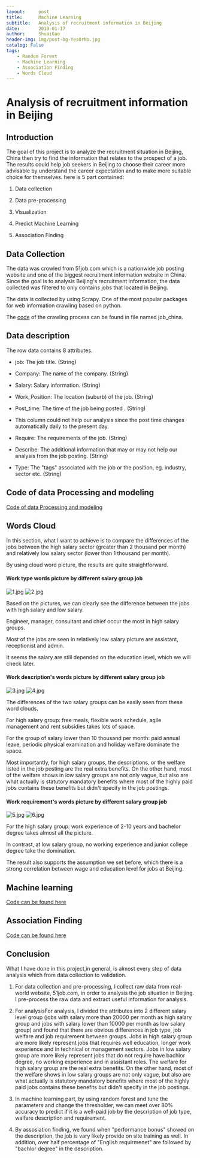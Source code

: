 ```yaml
---
layout:     post
title:      Machine Learning
subtitle:   Analysis of recruitment information in Beijing
date:       2019-01-17
author:     ShuaiGao
header-img: img/post-bg-YesOrNo.jpg
catalog: False
tags:
    - Random Forest
    - Machine Learning
    - Association Finding
	- Words Cloud
---
```


# Analysis of recruitment information in Beijing
## Introduction

The goal of this project is to analyze the recruitment situation in Beijing, China then try to find the information that relates to the prospect of a job. The results could help job seekers in Beijing to choose their career more advisable by understand the career expectation and to make more suitable choice for themselves.
here is 5 part contained:

1. Data collection

3. Data pre-processing

5. Visualization

7. Predict Machine Learning

9. Association Finding


## Data Collection

The data was crowled from 51job.com which is a nationwide job posting website and one of the biggest recruitment information website in China. Since the goal is to analysis Beijing's recruitment information, the data collected was filtered to only contains jobs that located in Beijing.

The data is collected by using Scrapy. One of the most popular packages for web information crawling based on python.

The [code](https://github.com/UltramanShuai/ML_Projiect/tree/master/job_china "code") of the crawling process can be found in file named job_china.


## Data description
The row data contains 8 attributes.

- job: The job title. (String)

- Company: The name of the company. (String)

- Salary: Salary information. (String)

- Work_Position: The location (suburb) of the job. (String)

- Post_time: The time of the job being posted . (String) 
- This column could not help our analysis since the post time changes automatically daily to the present day.

- Require: The requirements of the job. (String)

- Describe: The additional information that may or may not help our analysis from the job posting. (String)

- Type: The "tags" associated with the job or the position, eg. industry, sector etc. (String)
## Code of data Processing and modeling
[ Code of data Processing and modeling](https://github.com/UltramanShuai/ML_Projiect/blob/master/machine_learning/Job_analysis.ipynb "## # Data pre-processing")

## Words Cloud
In this section, what I want to achieve is to compare the differences of the jobs between the high salary sector (greater than 2 thousand per month)
and relatively low salary sector (lower than 1 thousand per month).

By using cloud word picture, the results are quite straightforward.
#### Work type words picture by different salary group job
![1.jpg](https://github.com/UltramanShuai/ML_Projiect/blob/master/machine_learning/Type_high.png)
![2.jpg](https://github.com/UltramanShuai/ML_Projiect/blob/master/machine_learning/Type_low.png)

Based on the pictures, we can clearly see the difference between the jobs with high salary and low salary.

Engineer, manager, consultant and chief occur the most in high salary groups.

Most of the jobs are seen in relatively low salary picture are assistant, receptionist and admin.

It seems the salary are still depended on the education level, which we will check later.

#### Work description's words picture by different salary group job
![3.jpg](https://github.com/UltramanShuai/ML_Projiect/blob/master/machine_learning/Describe_high.png)
![4.jpg](https://github.com/UltramanShuai/ML_Projiect/blob/master/machine_learning/Describe_low.png)

The differences of the two salary groups can be easily seen from these word clouds.

For high salary group: free meals, flexible work schedule, agile management and rent subsidies takes lots of space.

For the group of salary lower than 10 thousand per month: paid annual leave, periodic physical examination and holiday welfare dominate the space.

Most importantly, for high salary groups, the descriptions, or the welfare listed in the job posting are the real extra benefits. On the other hand, most of the welfare shows in low salary groups are not only vague, but also are what actually is statutory mandatory benefits where most of the highly paid jobs contains these benefits but didn't specify in the job postings.

#### Work requirement's words picture by different salary group job
![5.jpg](https://github.com/UltramanShuai/ML_Projiect/blob/master/machine_learning/Require_high.png)
![6.jpg](https://github.com/UltramanShuai/ML_Projiect/blob/master/machine_learning/Require_low.png)

For the high salary group: work experience of 2-10 years and bachelor degree takes almost all the picture.

In contrast, at low salary group, no working experience and junior college degree take the domination.

The result also supports the assumption we set before, which there is a strong correlation between wage and education level for jobs at Beijing.

## Machine learning
[ Code can be found here](https://github.com/UltramanShuai/ML_Projiect/blob/master/machine_learning/Job_analysis.ipynb "## # Data pre-processing")
## Association Finding
[ Code can be found here](https://github.com/UltramanShuai/ML_Projiect/blob/master/machine_learning/Job_analysis.ipynb "## # Data pre-processing")


## Conclusion

What I have done in this project,in general, is almost every step of data analysis which from data collection to validation.

1. For data collection and pre-processing, I collect raw data from real-world website, 51job.com, in order to analysis the job situation in Beijing. I pre-process the raw data and extract useful information for analysis.

3.  For analysisFor analysis, I divided the attributes into 2 different salary level group (jobs with salary more than 20000 per month as high salary group and jobs with salary lower than 10000 per month as low salary group) and found that there are obvious differences in job type, job welfare and job requirement between groups. Jobs in high salary group are more likely represent jobs that requires well education, longer work experience and in technical or management sectors. Jobs in low salary group are more likely represent jobs that do not require have bachlor degree, no working experience and in assistant roles. The welfare for high salary group are the real extra benefits. On the other hand, most of the welfare shows in low salary groups are not only vague, but also are what actually is statutory mandatory benefits where most of the highly paid jobs contains these benefits but didn't specify in the job postings.

5. In machine learning part, by using random forest and tune the parameters and change the thresholder, we can meet over 80% accuracy to predict if it is a well-paid job by the description of job type, walfare description and requirement.

7. By assosiation finding, we found when "performance bonus" showed on the description, the job is vary likely provide on site training as well. In addition, over half percentage of "English requirmenet" are followed by "bachlor degree" in the description.